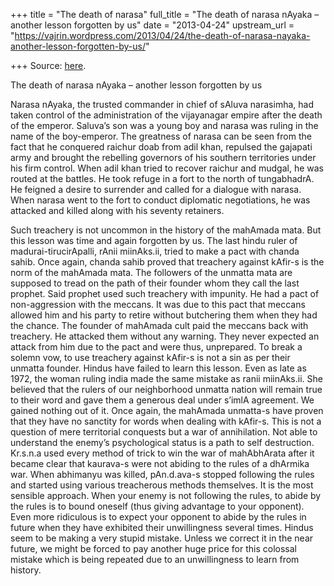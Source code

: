 +++
title = "The death of narasa"
full_title = "The death of narasa nAyaka – another lesson forgotten by us"
date = "2013-04-24"
upstream_url = "https://vajrin.wordpress.com/2013/04/24/the-death-of-narasa-nayaka-another-lesson-forgotten-by-us/"

+++
Source: [here](https://vajrin.wordpress.com/2013/04/24/the-death-of-narasa-nayaka-another-lesson-forgotten-by-us/).

The death of narasa nAyaka – another lesson forgotten by us



Narasa nAyaka, the trusted commander in chief of sAluva narasimha, had
taken control of the administration of the vijayanagar empire after the
death of the emperor. Saluva’s son was a young boy and narasa was ruling
in the name of the boy-emperor. The greatness of narasa can be seen from
the fact that he conquered raichur doab from adil khan, repulsed the
gajapati army and brought the rebelling governors of his southern
territories under his firm control. When adil khan tried to recover
raichur and mudgal, he was routed at the battles. He took refuge in a
fort to the north of tungabhadrA. He feigned a desire to surrender and
called for a dialogue with narasa. When narasa went to the fort to
conduct diplomatic negotiations, he was attacked and killed along with
his seventy retainers.

Such treachery is not uncommon in the history of the mahAmada mata. But
this lesson was time and again forgotten by us. The last hindu ruler of
madurai-tirucirApalli, rAnii miinAks.ii, tried to make a pact with
chanda sahib. Once again, chanda sahib proved that treachery against
kAfir-s is the norm of the mahAmada mata. The followers of the unmatta
mata are supposed to tread on the path of their founder whom they call
the last prophet. Said prophet used such treachery with impunity. He had
a pact of non-aggression with the meccans. It was due to this pact that
meccans allowed him and his party to retire without butchering them when
they had the chance. The founder of mahAmada cult paid the meccans back
with treachery. He attacked them without any warning. They never
expected an attack from him due to the pact and were thus, unprepared.
To break a solemn vow, to use treachery against kAfir-s is not a sin as
per their unmatta founder. Hindus have failed to learn this lesson. Even
as late as 1972, the woman ruling india made the same mistake as ranii
miinAks.ii. She believed that the rulers of our neighborhood unmatta
nation will remain true to their word and gave them a generous deal
under s’imlA agreement. We gained nothing out of it. Once again, the
mahAmada unmatta-s have proven that they have no sanctity for words when
dealing with kAfir-s. This is not a question of mere territorial
conquests but a war of annihilation. Not able to understand the enemy’s
psychological status is a path to self destruction. Kr.s.n.a used every
method of trick to win the war of mahAbhArata after it became clear that
kaurava-s were not abiding to the rules of a dhArmika war. When
abhimanyu was killed, pAn.d.ava-s stopped following the rules and
started using various treacherous methods themselves. It is the most
sensible approach. When your enemy is not following the rules, to abide
by the rules is to bound oneself (thus giving advantage to your
opponent). Even more ridiculous is to expect your opponent to abide by
the rules in future when they have exhibited their unwillingness several
times. Hindus seem to be making a very stupid mistake. Unless we correct
it in the near future, we might be forced to pay another huge price for
this colossal mistake which is being repeated due to an unwillingness to
learn from history.


